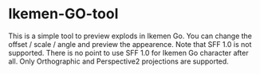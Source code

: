 # Ikemen-GO-tool
This is a simple tool to preview explods in Ikemen Go. You can change the offset / scale / angle and preview the appearence.
Note that SFF 1.0 is not supported. There is no point to use SFF 1.0 for Ikemen Go character after all.
Only Orthographic and Perspective2 projections are supported.
